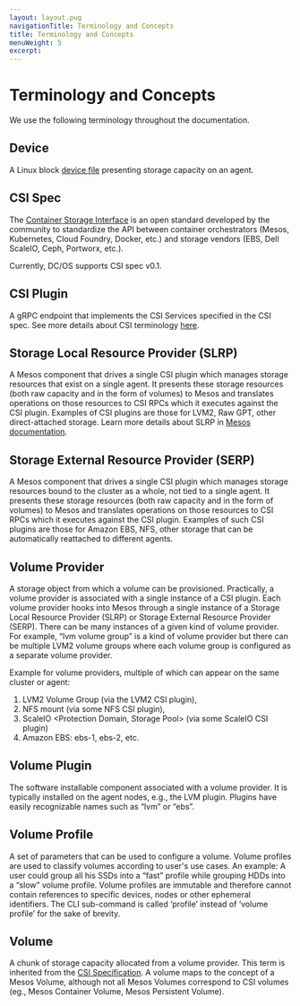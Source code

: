 ```yaml
---
layout: layout.pug
navigationTitle: Terminology and Concepts
title: Terminology and Concepts
menuWeight: 5
excerpt:
---
```


# Terminology and Concepts

We use the following terminology throughout the documentation.

## Device 

A Linux block <a href="https://en.wikipedia.org/wiki/Device_file/">device file</a> presenting storage capacity on an agent.

## CSI Spec
The <a href="https://github.com/container-storage-interface/spec/blob/master/spec.md/">Container Storage Interface</a> is an open standard developed by the community to standardize the API between container orchestrators (Mesos, Kubernetes, Cloud Foundry, Docker, etc.) and storage vendors (EBS, Dell ScaleIO, Ceph, Portworx, etc.).

Currently, DC/OS supports CSI spec v0.1.

## CSI Plugin

A gRPC endpoint that implements the CSI Services specified in the CSI spec. See more details about CSI terminology <a href="https://github.com/container-storage-interface/spec/blob/master/spec.md#terminology/">here</a>.

## Storage Local Resource Provider (SLRP)

A Mesos component that drives a single CSI plugin which manages storage resources that exist on a single agent. It presents these storage resources (both raw capacity and in the form of volumes) to Mesos and translates operations on those resources to CSI RPCs which it executes against the CSI plugin. Examples of CSI plugins are those for LVM2, Raw GPT, other direct-attached storage. Learn more details about SLRP in <a href ="http://mesos.apache.org/documentation/latest/csi/#storage-local-resource-provider/">Mesos documentation</a>.

## Storage External Resource Provider (SERP)

A Mesos component that drives a single CSI plugin which manages storage resources bound to the cluster as a whole, not tied to a single agent. It presents these storage resources (both raw capacity and in the form of volumes) to Mesos and translates operations on those resources to CSI RPCs which it executes against the CSI plugin. 
Examples of such CSI plugins are those for Amazon EBS, NFS, other storage that can be automatically reattached to different agents.

## Volume Provider

A storage object from which a volume can be provisioned. Practically, a volume provider is associated with a single instance of a CSI plugin. Each volume provider hooks into Mesos through a single instance of a Storage Local Resource Provider (SLRP) or Storage External Resource Provider (SERP). There can be many instances of a given kind of volume provider. 
For example, “lvm volume group” is a kind of volume provider but there can be multiple LVM2 volume groups where each volume group is configured as a separate volume provider.

Example for volume providers, multiple of which can appear on the same cluster or agent: 
1. LVM2 Volume Group (via the LVM2 CSI plugin), 
2. NFS mount (via some NFS CSI plugin),
3. ScaleIO <Protection Domain, Storage Pool> (via some ScaleIO CSI plugin)
4. Amazon EBS: ebs-1, ebs-2, etc.

## Volume Plugin

The software installable component associated with a volume provider. It is typically installed on the agent nodes, e.g., the LVM plugin. Plugins have easily recognizable names such as “lvm” or “ebs”.

## Volume Profile

A set of parameters that can be used to configure a volume. Volume profiles are used to classify volumes according to user's use cases. An example: A user could group all his SSDs into a “fast” profile while grouping HDDs into a “slow” volume profile. Volume profiles are immutable and therefore cannot contain references to specific devices, nodes or other ephemeral identifiers. The CLI sub-command is called ‘profile’ instead of ‘volume profile’ for the sake of brevity.

## Volume

A chunk of storage capacity allocated from a volume provider. This term is inherited from the <a href="https://github.com/container-storage-interface/spec/blob/v0.1.0/spec.md/">CSI Specification</a>. A volume maps to the concept of a Mesos Volume, although not all Mesos Volumes correspond to CSI volumes (eg., Mesos Container Volume, Mesos Persistent Volume).
